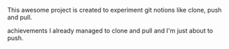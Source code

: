 This awesome project is created to experiment git notions like clone, push and pull.

achievements
I already managed to clone and pull and I'm just about to push.
